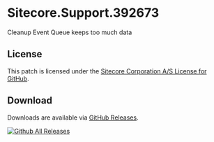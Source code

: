 # Sitecore.Support.392673
Cleanup Event Queue keeps too much data

## License  
This patch is licensed under the [Sitecore Corporation A/S License for GitHub](https://github.com/sitecoresupport/Sitecore.Support.392673/blob/master/LICENSE).  

## Download  
Downloads are available via [GitHub Releases](https://github.com/sitecoresupport/Sitecore.Support.392673/releases).  

[![Github All Releases](https://img.shields.io/github/downloads/SitecoreSupport/Sitecore.Support.392673/total.svg)](https://github.com/SitecoreSupport/Sitecore.Support.392673/releases)
